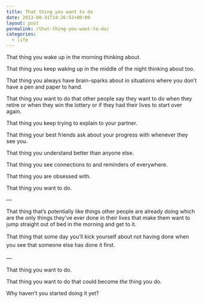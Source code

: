 ```yaml
---
title: That thing you want to do
date: 2013-08-31T14:26:52+00:00
layout: post
permalink: /that-thing-you-want-to-do/
categories:
  - life
---
```

<p>That thing you wake up in the morning thinking about.</p><p>That thing you keep waking up in the middle of the night thinking about too.</p><p>That thing you always have brain-sparks about in situations where you don’t have a pen and paper to hand.</p><p>That thing you want to do that other people say they want to do when they retire or when they win the lottery or if they had their lives to start over again.</p><p>That thing you keep trying to explain to your partner.</p><p>That thing your best friends ask about your progress with whenever they see you.</p><p>That thing you understand better than anyone else.</p><p>That thing you see connections to and reminders of everywhere.</p><p>That thing you are obsessed with.</p><p>That thing you want to do.</p><p>—&nbsp;</p><p>That thing that’s potentially like things other people are already doing which are the only things they’ve ever done in their lives that make them want to jump straight out of bed in the morning and get to it.</p><p><span style="line-height: 1.6em;">That thing that some day you’ll kick yourself about not having done when you see that someone else has done it first.</span></p><p>—</p><p>That thing you want to do.</p><p>That thing you want to do that could become <em>the</em> thing you do.</p><p>Why haven’t you started doing it yet?</p><p>&nbsp;</p>
